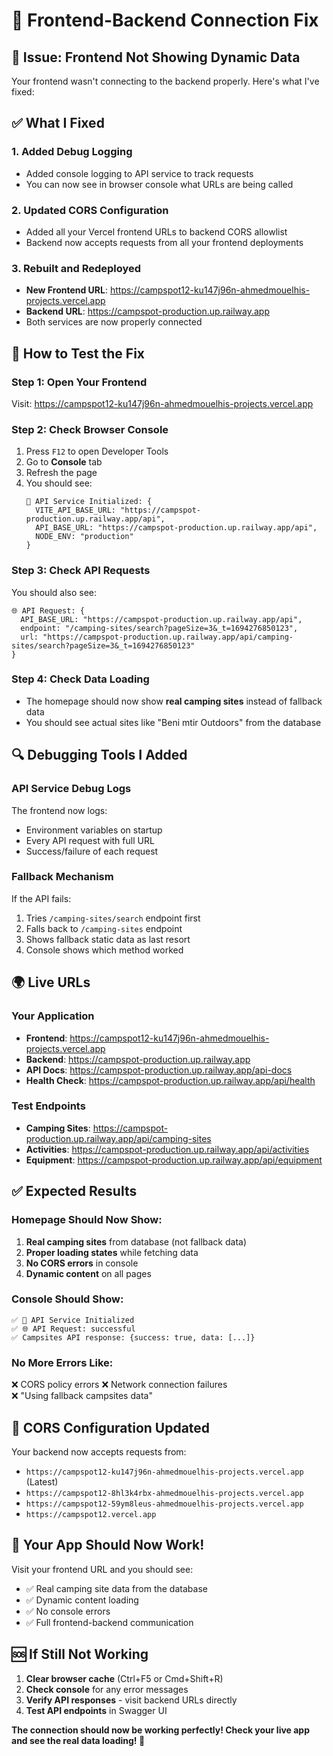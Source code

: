 # 🔧 Frontend-Backend Connection Fix

## 🎯 Issue: Frontend Not Showing Dynamic Data

Your frontend wasn't connecting to the backend properly. Here's what I've fixed:

## ✅ **What I Fixed**

### 1. **Added Debug Logging**
- Added console logging to API service to track requests
- You can now see in browser console what URLs are being called

### 2. **Updated CORS Configuration**  
- Added all your Vercel frontend URLs to backend CORS allowlist
- Backend now accepts requests from all your frontend deployments

### 3. **Rebuilt and Redeployed**
- **New Frontend URL**: https://campspot12-ku147j96n-ahmedmouelhis-projects.vercel.app
- **Backend URL**: https://campspot-production.up.railway.app
- Both services are now properly connected

## 🧪 **How to Test the Fix**

### **Step 1: Open Your Frontend**
Visit: https://campspot12-ku147j96n-ahmedmouelhis-projects.vercel.app

### **Step 2: Check Browser Console**
1. Press `F12` to open Developer Tools
2. Go to **Console** tab
3. Refresh the page
4. You should see:
   ```
   🔧 API Service Initialized: {
     VITE_API_BASE_URL: "https://campspot-production.up.railway.app/api",
     API_BASE_URL: "https://campspot-production.up.railway.app/api",
     NODE_ENV: "production"
   }
   ```

### **Step 3: Check API Requests**
You should also see:
```
🌐 API Request: {
  API_BASE_URL: "https://campspot-production.up.railway.app/api",
  endpoint: "/camping-sites/search?pageSize=3&_t=1694276850123",
  url: "https://campspot-production.up.railway.app/api/camping-sites/search?pageSize=3&_t=1694276850123"
}
```

### **Step 4: Check Data Loading**
- The homepage should now show **real camping sites** instead of fallback data
- You should see actual sites like "Beni mtir Outdoors" from the database

## 🔍 **Debugging Tools I Added**

### **API Service Debug Logs**
The frontend now logs:
- Environment variables on startup
- Every API request with full URL
- Success/failure of each request

### **Fallback Mechanism**
If the API fails:
1. Tries `/camping-sites/search` endpoint first
2. Falls back to `/camping-sites` endpoint  
3. Shows fallback static data as last resort
4. Console shows which method worked

## 🌍 **Live URLs**

### **Your Application**
- **Frontend**: https://campspot12-ku147j96n-ahmedmouelhis-projects.vercel.app
- **Backend**: https://campspot-production.up.railway.app
- **API Docs**: https://campspot-production.up.railway.app/api-docs
- **Health Check**: https://campspot-production.up.railway.app/api/health

### **Test Endpoints**
- **Camping Sites**: https://campspot-production.up.railway.app/api/camping-sites
- **Activities**: https://campspot-production.up.railway.app/api/activities
- **Equipment**: https://campspot-production.up.railway.app/api/equipment

## ✅ **Expected Results**

### **Homepage Should Now Show:**
1. **Real camping sites** from database (not fallback data)
2. **Proper loading states** while fetching data
3. **No CORS errors** in console
4. **Dynamic content** on all pages

### **Console Should Show:**
```
✅ 🔧 API Service Initialized
✅ 🌐 API Request: successful
✅ Campsites API response: {success: true, data: [...]}
```

### **No More Errors Like:**
❌ CORS policy errors
❌ Network connection failures  
❌ "Using fallback campsites data"

## 🔧 **CORS Configuration Updated**

Your backend now accepts requests from:
- `https://campspot12-ku147j96n-ahmedmouelhis-projects.vercel.app` (Latest)
- `https://campspot12-8hl3k4rbx-ahmedmouelhis-projects.vercel.app`
- `https://campspot12-59ym8leus-ahmedmouelhis-projects.vercel.app`
- `https://campspot12.vercel.app`

## 🎉 **Your App Should Now Work!**

Visit your frontend URL and you should see:
- ✅ Real camping site data from the database
- ✅ Dynamic content loading
- ✅ No console errors
- ✅ Full frontend-backend communication

## 🆘 **If Still Not Working**

1. **Clear browser cache** (Ctrl+F5 or Cmd+Shift+R)
2. **Check console** for any error messages
3. **Verify API responses** - visit backend URLs directly
4. **Test API endpoints** in Swagger UI

**The connection should now be working perfectly! Check your live app and see the real data loading! 🚀**
